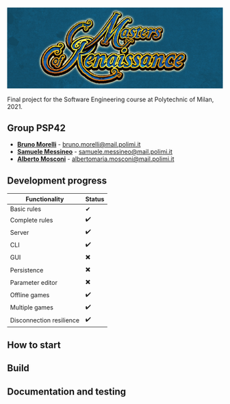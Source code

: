 ![game banner](./banner.png)

Final project for the Software Engineering course at Polytechnic of Milan, 2021.

## Group PSP42
- **[Bruno Morelli](https://github.com/BrunoMor99)** - bruno.morelli@mail.polimi.it
- **[Samuele Messineo](https://github.com/SamueleMessineo)** - samuele.messineo@mail.polimi.it
- **[Alberto Mosconi](https://github.com/albertomosconi)** - albertomaria.mosconi@mail.polimi.it

[//]: # (symbols ✔️ ✖️)

## Development progress
| Functionality | Status |
|--- | --- | 
|Basic rules|✔|
|Complete rules|✔️|
|Server|✔️|
|CLI|✔️|
|GUI|✖️|
|Persistence|✖️|
|Parameter editor|✖️|
|Offline games|✔️|
|Multiple games|✔️|
|Disconnection resilience|✔️|

## How to start

## Build

## Documentation and testing
